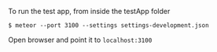 To run the test app, from inside the testApp folder
```
$ meteor --port 3100 --settings settings-development.json
```

Open browser and point it to ```localhost:3100```
